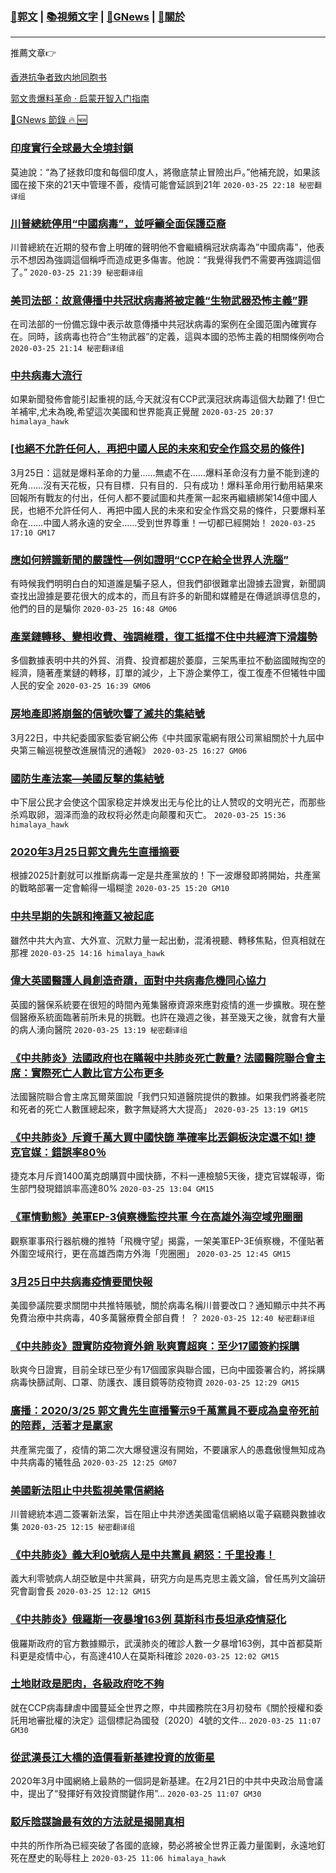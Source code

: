 ###  [:eagle:郭文](https://github.com/ourhimalayas/txt) | [:books:視頻文字](https://github.com/ourhimalayas/txt/blob/master/content/README.md) | [:newspaper:GNews](https://github.com/ourhimalayas/txt/blob/master/content/gnews/README.md) | [:pray:關於](https://github.com/ourhimalayas/home/tree/master/about)
---

推薦文章:point_right:

[香港抗争者致内地同胞书](https://github.com/ourhimalayas/news/blob/master/2019/08/a_letter_from_the_hong_kong_people.md)

[郭文贵爆料革命 · 启蒙开智入门指南](https://github.com/ourhimalayas/txt/issues/1)

[:newspaper:GNews 節錄 :fire: :new:](https://github.com/ourhimalayas/txt/blob/master/content/gnews/README.md) 



### [印度實行全球最大全境封鎖](/content/gnews/1/README.md)

莫迪說：“為了拯救印度和每個印度人，將徹底禁止冒險出戶。”他補充說，如果該國在接下來的21天中管理不善，疫情可能會延誤到21年  `2020-03-25 22:18 秘密翻译组`

### [川普總統停用“中國病毒”，並呼籲全面保護亞裔](/content/gnews/2/README.md)

川普總統在近期的發布會上明確的聲明他不會繼續稱冠狀病毒為”中國病毒”，他表示不想因為強調這個稱呼而造成更多傷害。他說：“我覺得我們不需要再強調這個了。”  `2020-03-25 21:39 秘密翻译组`

### [美司法部：故意傳播中共冠狀病毒將被定義“生物武器恐怖主義”罪](/content/gnews/3/README.md)

在司法部的一份備忘錄中表示故意傳播中共冠狀病毒的案例在全國范圍內確實存在。同時，該病毒也符合“生物武器”的定義，這與本國的恐怖主義的相關條例吻合  `2020-03-25 21:14 秘密翻译组`

### [中共病毒大流行](/content/gnews/4/README.md)

如果新聞發佈會能引起重視的話,今天就沒有CCP武漢冠狀病毒這個大劫難了! 但亡羊補牢,尤未為晚,希望這次美國和世界能真正覺醒  `2020-03-25 20:37 himalaya_hawk`

### [[也絕不允許任何人．再把中國人民的未來和安全作爲交易的條件]](/content/gnews/5/README.md)

3月25日：這就是爆料革命的力量……無處不在……爆料革命沒有力量不能到達的死角……沒有天花板，只有目標．只有目的．只有成功！爆料革命用行動用結果來回報所有戰友的付出，任何人都不要試圖和共產黨一起來再繼續綁架14億中國人民，也絕不允許任何人．再把中國人民的未來和安全作爲交易的條件，只要爆料革命在……中國人將永遠的安全……受到世界尊重！一切都已經開始！  `2020-03-25 17:10 GM17`

### [應如何辨識新聞的嚴謹性—例如證明“CCP在給全世界人洗腦”](/content/gnews/6/README.md)

有時候我們明明白白的知道誰是騙子惡人，但我們卻很難拿出證據去證實，新聞調查找出證據是要花很大的成本的，而且有許多的新聞和媒體是在傳遞誤導信息的，他們的目的是騙你  `2020-03-25 16:48 GM06`

### [產業鏈轉移、變相收費、強調維穩，復工抵擋不住中共經濟下滑趨勢](/content/gnews/7/README.md)

多個數據表明中共的外貿、消費、投資都趨於萎靡，三架馬車拉不動盜國賊掏空的經濟，隨著產業鏈的轉移，訂單的減少，上下游企業停工，復工復產不但犧牲中國人民的安全  `2020-03-25 16:39 GM06`

### [房地產即將崩盤的信號吹響了滅共的集結號](/content/gnews/8/README.md)

3月22日，中共紀委國家監委官網公佈《中共國家電網有限公司黨組關於十九屆中央第三輪巡視整改進展情況的通報》  `2020-03-25 16:27 GM06`

### [國防生產法案—美國反擊的集結號](/content/gnews/9/README.md)

中下层公民才会使这个国家稳定并焕发出无与伦比的让人赞叹的文明光芒，而那些杀鸡取卵，涸泽而渔的政权将必然走向颠覆和灭亡。  `2020-03-25 15:36 himalaya_hawk`

### [2020年3月25日郭文貴先生直播摘要](/content/gnews/10/README.md)

根據2025計劃就可以推斷病毒一定是共產黨放的！下一波爆發即將開始，共產黨的戰略部署一定會輸得一塌糊塗  `2020-03-25 15:20 GM10`

### [中共早期的失誤和掩蓋又被起底](/content/gnews/11/README.md)

雖然中共大內宣、大外宣、沉默力量一起出動，混淆視聽、轉移焦點，但真相就在那裡  `2020-03-25 14:16 himalaya_hawk`

### [偉大英國醫護人員創造奇蹟，面對中共病毒危機同心協力](/content/gnews/12/README.md)

英國的醫保系統要在很短的時間內蒐集醫療資源來應對疫情的進一步擴散。現在整個醫療系統面臨著前所未見的挑戰。也許在幾週之後，甚至幾天之後，就會有大量的病人湧向醫院  `2020-03-25 13:19 秘密翻译组`

### [《中共肺炎》法國政府也在瞞報中共肺炎死亡數量? 法國醫院聯合會主席：實際死亡人數比官方公布更多](/content/gnews/13/README.md)

法國醫院聯合會主席瓦爾萊圖說「我們只知道醫院提供的數據。如果我們將養老院和死者的死亡人數匯總起來，數字無疑將大大提高」  `2020-03-25 13:19 GM15`

### [《中共肺炎》斥資千萬大買中國快篩 準確率比丟銅板決定還不如! 捷克官媒：錯誤率80％](/content/gnews/14/README.md)

捷克本月斥資1400萬克朗購買中國快篩，不料一連檢驗5天後，捷克官媒報導，衛生部門發現錯誤率高達80%  `2020-03-25 13:04 GM15`

### [《軍情動態》美軍EP-3偵察機監控共軍 今在高雄外海空域兜圈圈](/content/gnews/15/README.md)

觀察軍事飛行器航機的推特「飛機守望」揭露，一架美軍EP-3E偵察機，不僅貼著外圍空域飛行，更在高雄西南方外海「兜圈圈」  `2020-03-25 12:45 GM15`

### [3月25日中共病毒疫情要聞快報](/content/gnews/16/README.md)

美國參議院要求關閉中共推特賬號，關於病毒名稱川普要改口？通知顯示中共不再免費治療中共病毒，40多萬醫療費全部自費！ ？  `2020-03-25 12:40 秘密翻译组`

### [《中共肺炎》證實防疫物資外銷 耿爽賣超爽：至少17國簽約採購](/content/gnews/17/README.md)

耿爽今日證實，目前全球已至少有17個國家與聯合國，已向中國簽署合約，將採購病毒快篩試劑、口罩、防護衣、護目鏡等防疫物資  `2020-03-25 12:29 GM15`

### [廣播：2020/3/25 郭文貴先生直播警示9千萬黨員不要成為皇帝死前的陪葬，活著才是贏家](/content/gnews/18/README.md)

共產黨完蛋了，疫情的第二次大爆發還沒有開始，不要讓家人的愚蠢傲慢無知成為中共病毒的犧牲品  `2020-03-25 12:25 GM07`

### [美國新法阻止中共監視美電信網絡](/content/gnews/19/README.md)

川普總統本週二簽署新法案，旨在阻止中共滲透美國電信網絡以電子竊聽與數據收集  `2020-03-25 12:15 秘密翻译组`

### [《中共肺炎》義大利0號病人是中共黨員 網怒：千里投毒！](/content/gnews/20/README.md)

義大利零號病人胡亞敏是中共黨員，研究方向是馬克思主義文論，曾任馬列文論研究會副會長  `2020-03-25 12:12 GM15`

### [《中共肺炎》俄羅斯一夜暴增163例 莫斯科市長坦承疫情惡化](/content/gnews/21/README.md)

俄羅斯政府的官方數據顯示，武漢肺炎的確診人數一夕暴增163例，其中首都莫斯科更是疫情中心，有高達410人在莫斯科確診  `2020-03-25 12:02 GM15`

### [土地財政是肥肉，各級政府吃不夠](/content/gnews/22/README.md)

就在CCP病毒肆虐中國蔓延全世界之際，中共國務院在3月初發布《關於授權和委託用地審批權的決定》這個標記為國發〔2020〕4號的文件...  `2020-03-25 11:07 GM30`

### [從武漢長江大橋的造價看新基建投資的放衛星](/content/gnews/23/README.md)

2020年3月中國網絡上最熱的一個詞是新基建。在2月21日的中共中央政治局會議中，提出了“發揮好有效投資關鍵作用”...  `2020-03-25 11:07 GM30`

### [駁斥陰謀論最有效的方法就是揭開真相](/content/gnews/24/README.md)

中共的所作所為已經突破了各國的底線，勢必將被全世界正義力量圍剿，永遠地釘死在歷史的恥辱柱上  `2020-03-25 11:06 himalaya_hawk`

